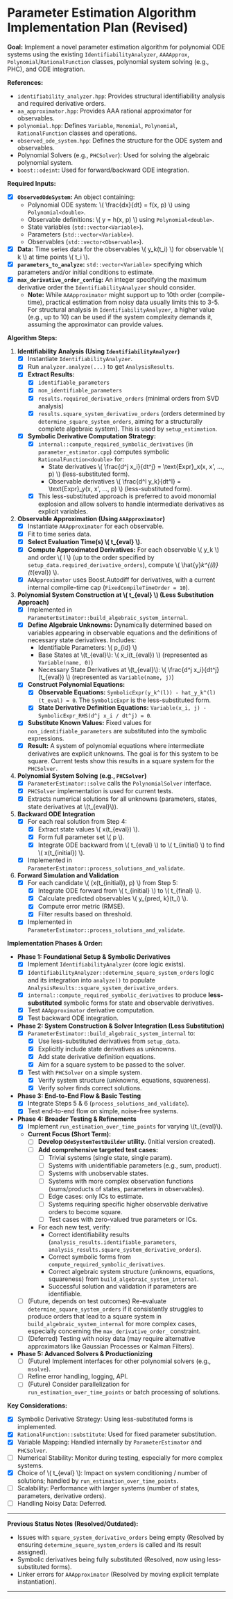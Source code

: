# Parameter Estimation Algorithm Implementation Plan (Revised)

**Goal:** Implement a novel parameter estimation algorithm for polynomial ODE systems using the existing `IdentifiabilityAnalyzer`, `AAAApprox`, `Polynomial`/`RationalFunction` classes, polynomial system solving (e.g., PHC), and ODE integration.

**References:**
*   `identifiability_analyzer.hpp`: Provides structural identifiability analysis and required derivative orders.
*   `aa_approximator.hpp`: Provides AAA rational approximator for observables.
*   `polynomial.hpp`: Defines `Variable`, `Monomial`, `Polynomial`, `RationalFunction` classes and operations.
*   `observed_ode_system.hpp`: Defines the structure for the ODE system and observables.
*   Polynomial Solvers (e.g., `PHCSolver`): Used for solving the algebraic polynomial system.
*   `boost::odeint`: Used for forward/backward ODE integration.

**Required Inputs:**

*   [x] **`ObservedOdeSystem`:** An object containing:
    *   Polynomial ODE system: \\( \\frac{dx}{dt} = f(x, p) \\) using `Polynomial<double>`.
    *   Observable definitions: \\( y = h(x, p) \\) using `Polynomial<double>`.
    *   State variables (`std::vector<Variable>`).
    *   Parameters (`std::vector<Variable>`).
    *   Observables (`std::vector<Observable>`).
*   [x] **Data:** Time series data for the observables \\( y_k(t_i) \\) for observable \\( k \\) at time points \\( t_i \\).
*   [x] **`parameters_to_analyze`:** `std::vector<Variable>` specifying which parameters and/or initial conditions to estimate.
*   [x] **`max_derivative_order_config`:** An integer specifying the maximum derivative order the `IdentifiabilityAnalyzer` should consider.
    *   **Note:** While `AAApproximator` might support up to 10th order (compile-time), practical estimation from noisy data usually limits this to 3-5. For structural analysis in `IdentifiabilityAnalyzer`, a higher value (e.g., up to 10) can be used if the system complexity demands it, assuming the approximator can provide values.

**Algorithm Steps:**

1.  **Identifiability Analysis (Using `IdentifiabilityAnalyzer`)**
    *   [x] Instantiate `IdentifiabilityAnalyzer`.
    *   [x] Run `analyzer.analyze(...)` to get `AnalysisResults`.
    *   [x] **Extract Results:**
        *   [x] `identifiable_parameters`
        *   [x] `non_identifiable_parameters`
        *   [x] `results.required_derivative_orders` (minimal orders from SVD analysis)
        *   [x] `results.square_system_derivative_orders` (orders determined by `determine_square_system_orders`, aiming for a structurally complete algebraic system). This is used by `setup_estimation`.
    *   [x] **Symbolic Derivative Computation Strategy:**
        *   [x] `internal::compute_required_symbolic_derivatives` (in `parameter_estimator.cpp`) computes symbolic `RationalFunction<double>` for:
            *   State derivatives \\( \\frac{d^j x_i}{dt^j} = \\text{Expr}_x(x, x', ..., p) \\) (less-substituted form).
            *   Observable derivatives \\( \\frac{d^l y_k}{dt^l} = \\text{Expr}_y(x, x', ..., p) \\) (less-substituted form).
        *   [x] This less-substituted approach is preferred to avoid monomial explosion and allow solvers to handle intermediate derivatives as explicit variables.

2.  **Observable Approximation (Using `AAApproximator`)**
    *   [x] Instantiate `AAApproximator` for each observable.
    *   [x] Fit to time series data.
    *   [x] **Select Evaluation Time(s) \\( t_{eval} \\).**
    *   [x] **Compute Approximated Derivatives:** For each observable \\( y_k \\) and order \\( l \\) (up to the order specified by `setup_data.required_derivative_orders`), compute \\( \\hat{y}_k^{(l)}(t_{eval}) \\).
    *   [x] `AAApproximator` uses Boost.Autodiff for derivatives, with a current internal compile-time cap (`FixedCompileTimeOrder = 10`).

3.  **Polynomial System Construction at \\( t_{eval} \\) (Less Substitution Approach)**
    *   [x] Implemented in `ParameterEstimator::build_algebraic_system_internal`.
    *   [x] **Define Algebraic Unknowns:** Dynamically determined based on variables appearing in observable equations and the definitions of necessary state derivatives. Includes:
        *   Identifiable Parameters: \\( p_{id} \\)
        *   Base States at \\(t_{eval}\\): \\( x_i(t_{eval}) \\) (represented as `Variable(name, 0)`)
        *   Necessary State Derivatives at \\(t_{eval}\\): \\( \\frac{d^j x_i}{dt^j}(t_{eval}) \\) (represented as `Variable(name, j)`)
    *   [x] **Construct Polynomial Equations:**
        *   [x] **Observable Equations:** `SymbolicExpr(y_k^(l)) - hat_y_k^(l)(t_eval) = 0`. The `SymbolicExpr` is the less-substituted form.
        *   [x] **State Derivative Definition Equations:** `Variable(x_i, j) - SymbolicExpr_RHS(d^j x_i / dt^j) = 0`.
    *   [x] **Substitute Known Values:** Fixed values for `non_identifiable_parameters` are substituted into the symbolic expressions.
    *   [x] **Result:** A system of polynomial equations where intermediate derivatives are explicit unknowns. The goal is for this system to be square. Current tests show this results in a square system for the `PHCSolver`.

4.  **Polynomial System Solving (e.g., `PHCSolver`)**
    *   [x] `ParameterEstimator::solve` calls the `PolynomialSolver` interface.
    *   [x] `PHCSolver` implementation is used for current tests.
    *   [x] Extracts numerical solutions for all unknowns (parameters, states, state derivatives at \\(t_{eval}\\)).

5.  **Backward ODE Integration**
    *   [x] For each real solution from Step 4:
        *   [x] Extract state values \\( x(t_{eval}) \\).
        *   [x] Form full parameter set \\( p \\).
        *   [x] Integrate ODE backward from \\( t_{eval} \\) to \\( t_{initial} \\) to find \\( x(t_{initial}) \\).
    *   [x] Implemented in `ParameterEstimator::process_solutions_and_validate`.

6.  **Forward Simulation and Validation**
    *   [x] For each candidate \\( (x(t_{initial}), p) \\) from Step 5:
        *   [x] Integrate ODE forward from \\( t_{initial} \\) to \\( t_{final} \\).
        *   [x] Calculate predicted observables \\( y_{pred, k}(t_i) \\).
        *   [x] Compute error metric (RMSE).
        *   [x] Filter results based on threshold.
    *   [x] Implemented in `ParameterEstimator::process_solutions_and_validate`.

**Implementation Phases & Order:**

*   **Phase 1: Foundational Setup & Symbolic Derivatives**
    *   [x] Implement `IdentifiabilityAnalyzer` (core logic exists).
    *   [x] `IdentifiabilityAnalyzer::determine_square_system_orders` logic and its integration into `analyze()` to populate `AnalysisResults::square_system_derivative_orders`.
    *   [x] `internal::compute_required_symbolic_derivatives` to produce **less-substituted** symbolic forms for state and observable derivatives.
    *   [x] Test `AAApproximator` derivative computation.
    *   [x] Test backward ODE integration.

*   **Phase 2: System Construction & Solver Integration (Less Substitution)**
    *   [x] `ParameterEstimator::build_algebraic_system_internal` to:
        *   [x] Use less-substituted derivatives from `setup_data`.
        *   [x] Explicitly include state derivatives as unknowns.
        *   [x] Add state derivative definition equations.
        *   [x] Aim for a square system to be passed to the solver.
    *   [x] Test with `PHCSolver` on a simple system.
        *   [x] Verify system structure (unknowns, equations, squareness).
        *   [x] Verify solver finds correct solutions.

*   **Phase 3: End-to-End Flow & Basic Testing**
    *   [x] Integrate Steps 5 & 6 (`process_solutions_and_validate`).
    *   [x] Test end-to-end flow on simple, noise-free systems.

*   **Phase 4: Broader Testing & Refinements**
    *   [x] Implement `run_estimation_over_time_points` for varying \\(t_{eval}\\).
    *   **Current Focus (Short Term):**
        *   [ ] **Develop `OdeSystemTestBuilder` utility.** (Initial version created).
        *   [ ] **Add comprehensive targeted test cases:**
            *   [ ] Trivial systems (single state, single param).
            *   [ ] Systems with unidentifiable parameters (e.g., sum, product).
            *   [ ] Systems with unobservable states.
            *   [ ] Systems with more complex observation functions (sums/products of states, parameters in observables).
            *   [ ] Edge cases: only ICs to estimate.
            *   [ ] Systems requiring specific higher observable derivative orders to become square.
            *   [ ] Test cases with zero-valued true parameters or ICs.
        *   For each new test, verify:
            *   Correct identifiability results (`analysis_results.identifiable_parameters`, `analysis_results.square_system_derivative_orders`).
            *   Correct symbolic forms from `compute_required_symbolic_derivatives`.
            *   Correct algebraic system structure (unknowns, equations, squareness) from `build_algebraic_system_internal`.
            *   Successful solution and validation if parameters are identifiable.
    *   [ ] (Future, depends on test outcomes) Re-evaluate `determine_square_system_orders` if it consistently struggles to produce orders that lead to a square system in `build_algebraic_system_internal` for more complex cases, especially concerning the `max_derivative_order_` constraint.
    *   [ ] (Deferred) Testing with noisy data (may require alternative approximators like Gaussian Processes or Kalman Filters).

*   **Phase 5: Advanced Solvers & Productionizing**
    *   [ ] (Future) Implement interfaces for other polynomial solvers (e.g., `msolve`).
    *   [ ] Refine error handling, logging, API.
    *   [ ] (Future) Consider parallelization for `run_estimation_over_time_points` or batch processing of solutions.

**Key Considerations:**

*   [x] Symbolic Derivative Strategy: Using less-substituted forms is implemented.
*   [x] `RationalFunction::substitute`: Used for fixed parameter substitution.
*   [x] Variable Mapping: Handled internally by `ParameterEstimator` and `PHCSolver`.
*   [ ] Numerical Stability: Monitor during testing, especially for more complex systems.
*   [x] Choice of \\( t_{eval} \\): Impact on system conditioning / number of solutions; handled by `run_estimation_over_time_points`.
*   [ ] Scalability: Performance with larger systems (number of states, parameters, derivative orders).
*   [ ] Handling Noisy Data: Deferred.

---
**Previous Status Notes (Resolved/Outdated):**
*   Issues with `square_system_derivative_orders` being empty (Resolved by ensuring `determine_square_system_orders` is called and its result assigned).
*   Symbolic derivatives being fully substituted (Resolved, now using less-substituted forms).
*   Linker errors for `AAApproximator` (Resolved by moving explicit template instantiation).
--- 